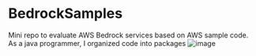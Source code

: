 # BedrockSamples
Mini repo to evaluate AWS Bedrock services based on AWS sample code. As a java programmer, I organized code into packages
![image](https://github.com/santoshmanya/BedrockSamples/assets/4672235/2e2af213-8251-4f0d-851d-579f12901fd9)
